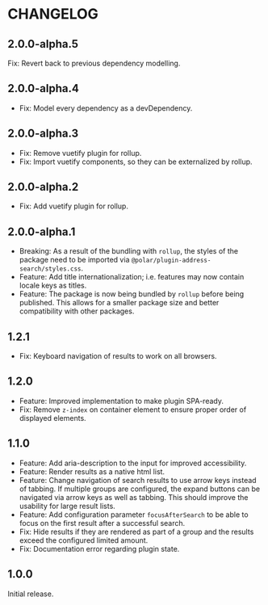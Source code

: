 # CHANGELOG

## 2.0.0-alpha.5

Fix: Revert back to previous dependency modelling.

## 2.0.0-alpha.4

- Fix: Model every dependency as a devDependency.

## 2.0.0-alpha.3

- Fix: Remove vuetify plugin for rollup.
- Fix: Import vuetify components, so they can be externalized by rollup.

## 2.0.0-alpha.2

- Fix: Add vuetify plugin for rollup.

## 2.0.0-alpha.1

- Breaking: As a result of the bundling with `rollup`, the styles of the package need to be imported via `@polar/plugin-address-search/styles.css`.
- Feature: Add title internationalization; i.e. features may now contain locale keys as titles.
- Feature: The package is now being bundled by `rollup` before being published. This allows for a smaller package size and better compatibility with other packages.

## 1.2.1

- Fix: Keyboard navigation of results to work on all browsers.

## 1.2.0

- Feature: Improved implementation to make plugin SPA-ready.
- Fix: Remove `z-index` on container element to ensure proper order of displayed elements.

## 1.1.0

- Feature: Add aria-description to the input for improved accessibility.
- Feature: Render results as a native html list.
- Feature: Change navigation of search results to use arrow keys instead of tabbing. If multiple groups are configured, the expand buttons can be navigated via arrow keys as well as tabbing. This should improve the usability for large result lists.
- Feature: Add configuration parameter `focusAfterSearch` to be able to focus on the first result after a successful search.
- Fix: Hide results if they are rendered as part of a group and the results exceed the configured limited amount.
- Fix: Documentation error regarding plugin state.

## 1.0.0

Initial release.
